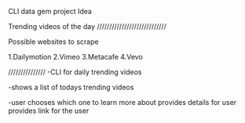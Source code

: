 CLI data gem project Idea

Trending videos of the day
////////////////////////////

Possible websites to scrape

1.Dailymotion
2.Vimeo
3.Metacafe
4.Vevo

///////////////
-CLI for daily trending videos

-shows a list of todays trending videos 

-user chooses which one to learn more about
provides details for user
provides link for the user
